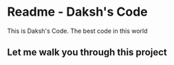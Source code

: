 # Readme - Daksh's Code
This is Daksh's Code. The best code in this world

## Let me walk you through this project